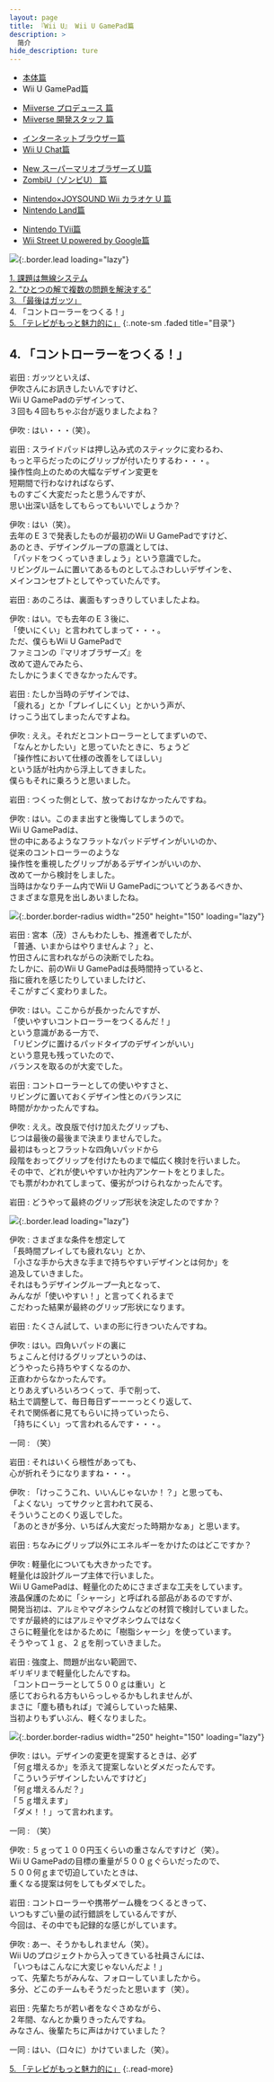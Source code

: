```yaml
---
layout: page
title: 『Wii U』 Wii U GamePad篇
description: >
  简介
hide_description: ture
---
```


<nav class="pagination heading clearfix" role="navigation">
  <ul>
    <li class="pagination-item">
      <a href="../../vol1/1/">
        本体篇
      </a>
    </li>
    <li class="pagination-item">
      <a style="background-color:rgba(225,224,224,0.3);">
        Wii U GamePad篇
      </a>
    </li>
  </ul>
  <ul>
    <li class="pagination-item">
      <a href="../../vol3/1/">
        Miiverse プロデュース 篇
      </a>
    </li>
    <li class="pagination-item">
      <a href="../../vol4/1/">
        Miiverse 開発スタッフ 篇
      </a>
    </li>
  </ul>
  <ul>
    <li class="pagination-item">
      <a href="../../vol5/1/">
        インターネットブラウザー篇
      </a>
    </li>
    <li class="pagination-item">
      <a href="../../vol6/1/">
        Wii U Chat篇
      </a>
    </li>
  </ul>
  <ul>
    <li class="pagination-item">
      <a href="../../vol7/1/">
        New スーパーマリオブラザーズ U篇
      </a>
    </li>
    <li class="pagination-item">
      <a href="../../vol8/1/">
        ZombiU（ゾンビU） 篇
      </a>
    </li>
  </ul>
  <ul>
    <li class="pagination-item">
      <a href="../../vol9/1/">
        Nintendo×JOYSOUND Wii カラオケ U 篇
      </a>
    </li>
    <li class="pagination-item">
      <a href="../../vol10/1/">
        Nintendo Land篇
      </a>
    </li>
  </ul>
  <ul>
    <li class="pagination-item">
      <a href="../../vol11/1/">
        Nintendo TVii篇
      </a>
    </li>
    <li class="pagination-item">
      <a href="../../vol12/1/">
        Wii Street U powered by Google篇
      </a>
    </li>
  </ul>
</nav>

![](/interviews/jp/wiiu/hardware/vol2/img/mainvisual4.jpg){:.border.lead loading="lazy"}

[1\. 課題は無線システム](1.md)<br>
[2\. “ひとつの解で複数の問題を解決する”](2.md)<br>
[3\. 「最後はガッツ」](3.md)<br>
4\. 「コントローラーをつくる！」<br>
[5\. 「テレビがもっと魅力的に」](5.md)
{:.note-sm .faded title="目录"}

## 4. 「コントローラーをつくる！」

岩田
: ガッツといえば、<br>伊吹さんにお訊きしたいんですけど、<br>Wii U GamePadのデザインって、<br>３回も４回もちゃぶ台が返りましたよね？

伊吹
: はい・・・（笑）。

岩田
: スライドパッドは押し込み式のスティックに変わるわ、<br>もっと平らだったのにグリップが付いたりするわ・・・。<br>操作性向上のための大幅なデザイン変更を<br>短期間で行わなければならず、<br>ものすごく大変だったと思うんですが、<br>思い出深い話をしてもらってもいいでしょうか？

伊吹
: はい（笑）。<br>去年のＥ３で発表したものが最初のWii U GamePadですけど、<br>あのとき、デザイングループの意識としては、<br>「パッドをつくっていきましょう」という意識でした。<br>リビングルームに置いてあるものとしてふさわしいデザインを、<br>メインコンセプトとしてやっていたんです。

岩田
: あのころは、裏面もすっきりしていましたよね。

伊吹
: はい。でも去年のＥ３後に、<br>「使いにくい」と言われてしまって・・・。<br>ただ、僕らもWii U GamePadで<br>ファミコンの『マリオブラザーズ』を<br>改めて遊んでみたら、<br>たしかにうまくできなかったんです。

岩田
: たしか当時のデザインでは、<br>「疲れる」とか「プレイしにくい」とかいう声が、<br>けっこう出てしまったんですよね。

伊吹
: ええ。それだとコントローラーとしてまずいので、<br>「なんとかしたい」と思っていたときに、ちょうど<br>「操作性において仕様の改善をしてほしい」<br>という話が社内から浮上してきました。<br>僕らもそれに乗ろうと思いました。

岩田
: つくった側として、放っておけなかったんですね。

伊吹
: はい。このまま出すと後悔してしまうので。<br>Wii U GamePadは、<br>世の中にあるようなフラットなパッドデザインがいいのか、<br>従来のコントローラーのような<br>操作性を重視したグリップがあるデザインがいいのか、<br>改めて一から検討をしました。<br>当時はかなりチーム内でWii U GamePadについてどうあるべきか、<br>さまざまな意見を出しあいましたね。

![](/interviews/jp/wiiu/hardware/vol2/img/photo12.jpg){:.border.border-radius width="250" height="150"  loading="lazy"}

岩田
: 宮本（茂）さんもわたしも、推進者でしたが、<br>「普通、いまからはやりませんよ？」と、<br>竹田さんに言われながらの決断でしたね。<br>たしかに、前のWii U GamePadは長時間持っていると、<br>指に疲れを感じたりしていましたけど、<br>そこがすごく変わりました。

伊吹
: はい。ここからが長かったんですが、<br>「使いやすいコントローラーをつくるんだ！」<br>という意識がある一方で、<br>「リビングに置けるパッドタイプのデザインがいい」<br>という意見も残っていたので、<br>バランスを取るのが大変でした。

岩田
: コントローラーとしての使いやすさと、<br>リビングに置いておくデザイン性とのバランスに<br>時間がかかったんですね。

伊吹
: ええ。改良版で付け加えたグリップも、<br>じつは最後の最後まで決まりませんでした。<br>最初はもっとフラットな四角いパッドから<br>段階をおってグリップを付けたものまで幅広く検討を行いました。<br>その中で、どれが使いやすいか社内アンケートをとりました。<br>でも票がわかれてしまって、優劣がつけられなかったんです。

岩田
: どうやって最終のグリップ形状を決定したのですか？

![](/interviews/jp/wiiu/hardware/vol2/img/slide002.jpg){:.border.lead loading="lazy"}

伊吹
: さまざまな条件を想定して<br>「長時間プレイしても疲れない」とか、<br>「小さな手から大きな手まで持ちやすいデザインとは何か」を<br>追及していきました。<br>それはもうデザイングループ一丸となって、<br>みんなが「使いやすい！」と言ってくれるまで<br>こだわった結果が最終のグリップ形状になります。

岩田
: たくさん試して、いまの形に行きついたんですね。

伊吹
: はい。四角いパッドの裏に<br>ちょこんと付けるグリップというのは、<br>どうやったら持ちやすくなるのか、<br>正直わからなかったんです。<br>とりあえずいろいろつくって、手で削って、<br>粘土で調整して、毎日毎日ずーーーっとくり返して、<br>それで関係者に見てもらいに持っていったら、<br>「持ちにくい」って言われるんです・・・。

一同
: （笑）

岩田
: それはいくら根性があっても、<br>心が折れそうになりますね・・・。

伊吹
: 「けっこうこれ、いいんじゃないか！？」と思っても、<br>「よくない」ってサクッと言われて戻る、<br>そういうことのくり返しでした。<br>「あのときが多分、いちばん大変だった時期かなぁ」と思います。

岩田
: ちなみにグリップ以外にエネルギーをかけたのはどこですか？

伊吹
: 軽量化についても大きかったです。<br>軽量化は設計グループ主体で行いました。<br>Wii U GamePadは、軽量化のためにさまざまな工夫をしています。<br>液晶保護のために「シャーシ」と呼ばれる部品があるのですが、<br>開発当初は、アルミやマグネシウムなどの材質で検討していました。<br>ですが最終的にはアルミやマグネシウムではなく<br>さらに軽量化をはかるために「樹脂シャーシ」を使っています。<br>そうやって１ｇ、２ｇを削っていきました。

岩田
: 強度上、問題が出ない範囲で、<br>ギリギリまで軽量化したんですね。<br>「コントローラーとして５００ｇは重い」と<br>感じておられる方もいらっしゃるかもしれませんが、<br>まさに「塵も積もれば」で減らしていった結果、<br>当初よりもずいぶん、軽くなりました。

![](/interviews/jp/wiiu/hardware/vol2/img/photo13.jpg){:.border.border-radius width="250" height="150"  loading="lazy"}

伊吹
: はい。デザインの変更を提案するときは、必ず<br>「何ｇ増えるか」を添えて提案しないとダメだったんです。<br>「こういうデザインしたいんですけど」<br>「何ｇ増えるんだ？」<br>「５ｇ増えます」<br>「ダメ！！」って言われます。

一同
: （笑）

伊吹
: ５ｇって１００円玉くらいの重さなんですけど（笑）。<br>Wii U GamePadの目標の重量が５００ｇぐらいだったので、<br>５００何ｇまで切迫していたときは、<br>重くなる提案は何をしてもダメでした。

岩田
: コントローラーや携帯ゲーム機をつくるときって、<br>いつもすごい量の試行錯誤をしているんですが、<br>今回は、その中でも記録的な感じがしています。

伊吹
: あー、そうかもしれません（笑）。<br>Wii Uのプロジェクトから入ってきている社員さんには、<br>「いつもはこんなに大変じゃないんだよ！」<br>って、先輩たちがみんな、フォローしていましたから。<br>多分、どこのチームもそうだったと思います（笑）。

岩田
: 先輩たちが若い者をなぐさめながら、<br>２年間、なんとか乗りきったんですね。<br>みなさん、後輩たちに声はかけていました？

一同
: はい、（口々に）かけていました（笑）。

[5. 「テレビがもっと魅力的に」](5.md)
{:.read-more}